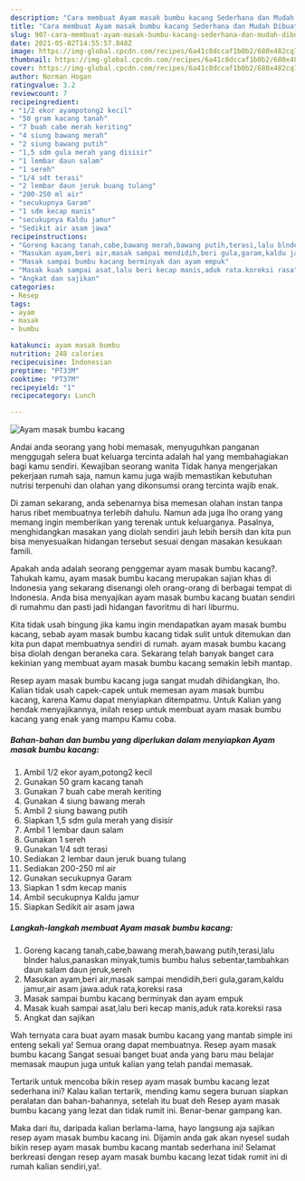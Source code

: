 ```yaml
---
description: "Cara membuat Ayam masak bumbu kacang Sederhana dan Mudah Dibuat"
title: "Cara membuat Ayam masak bumbu kacang Sederhana dan Mudah Dibuat"
slug: 907-cara-membuat-ayam-masak-bumbu-kacang-sederhana-dan-mudah-dibuat
date: 2021-05-02T14:55:57.848Z
image: https://img-global.cpcdn.com/recipes/6a41c8dccaf1b0b2/680x482cq70/ayam-masak-bumbu-kacang-foto-resep-utama.jpg
thumbnail: https://img-global.cpcdn.com/recipes/6a41c8dccaf1b0b2/680x482cq70/ayam-masak-bumbu-kacang-foto-resep-utama.jpg
cover: https://img-global.cpcdn.com/recipes/6a41c8dccaf1b0b2/680x482cq70/ayam-masak-bumbu-kacang-foto-resep-utama.jpg
author: Norman Hogan
ratingvalue: 3.2
reviewcount: 7
recipeingredient:
- "1/2 ekor ayampotong2 kecil"
- "50 gram kacang tanah"
- "7 buah cabe merah keriting"
- "4 siung bawang merah"
- "2 siung bawang putih"
- "1,5 sdm gula merah yang disisir"
- "1 lembar daun salam"
- "1 sereh"
- "1/4 sdt terasi"
- "2 lembar daun jeruk buang tulang"
- "200-250 ml air"
- "secukupnya Garam"
- "1 sdm kecap manis"
- "secukupnya Kaldu jamur"
- "Sedikit air asam jawa"
recipeinstructions:
- "Goreng kacang tanah,cabe,bawang merah,bawang putih,terasi,lalu blnder halus,panaskan minyak,tumis bumbu halus sebentar,tambahkan daun salam daun jeruk,sereh"
- "Masukan ayam,beri air,masak sampai mendidih,beri gula,garam,kaldu jamur,air asam jawa.aduk rata,koreksi rasa"
- "Masak sampai bumbu kacang berminyak dan ayam empuk"
- "Masak kuah sampai asat,lalu beri kecap manis,aduk rata.koreksi rasa"
- "Angkat dan sajikan"
categories:
- Resep
tags:
- ayam
- masak
- bumbu

katakunci: ayam masak bumbu 
nutrition: 248 calories
recipecuisine: Indonesian
preptime: "PT33M"
cooktime: "PT37M"
recipeyield: "1"
recipecategory: Lunch

---
```



![Ayam masak bumbu kacang](https://img-global.cpcdn.com/recipes/6a41c8dccaf1b0b2/680x482cq70/ayam-masak-bumbu-kacang-foto-resep-utama.jpg)

Andai anda seorang yang hobi memasak, menyuguhkan panganan menggugah selera buat keluarga tercinta adalah hal yang membahagiakan bagi kamu sendiri. Kewajiban seorang  wanita Tidak hanya mengerjakan pekerjaan rumah saja, namun kamu juga wajib memastikan kebutuhan nutrisi terpenuhi dan olahan yang dikonsumsi orang tercinta wajib enak.

Di zaman  sekarang, anda sebenarnya bisa memesan olahan instan tanpa harus ribet membuatnya terlebih dahulu. Namun ada juga lho orang yang memang ingin memberikan yang terenak untuk keluarganya. Pasalnya, menghidangkan masakan yang diolah sendiri jauh lebih bersih dan kita pun bisa menyesuaikan hidangan tersebut sesuai dengan masakan kesukaan famili. 



Apakah anda adalah seorang penggemar ayam masak bumbu kacang?. Tahukah kamu, ayam masak bumbu kacang merupakan sajian khas di Indonesia yang sekarang disenangi oleh orang-orang di berbagai tempat di Indonesia. Anda bisa menyajikan ayam masak bumbu kacang buatan sendiri di rumahmu dan pasti jadi hidangan favoritmu di hari liburmu.

Kita tidak usah bingung jika kamu ingin mendapatkan ayam masak bumbu kacang, sebab ayam masak bumbu kacang tidak sulit untuk ditemukan dan kita pun dapat membuatnya sendiri di rumah. ayam masak bumbu kacang bisa diolah dengan beraneka cara. Sekarang telah banyak banget cara kekinian yang membuat ayam masak bumbu kacang semakin lebih mantap.

Resep ayam masak bumbu kacang juga sangat mudah dihidangkan, lho. Kalian tidak usah capek-capek untuk memesan ayam masak bumbu kacang, karena Kamu dapat menyiapkan ditempatmu. Untuk Kalian yang hendak menyajikannya, inilah resep untuk membuat ayam masak bumbu kacang yang enak yang mampu Kamu coba.

<!--inarticleads1-->

##### Bahan-bahan dan bumbu yang diperlukan dalam menyiapkan Ayam masak bumbu kacang:

1. Ambil 1/2 ekor ayam,potong2 kecil
1. Gunakan 50 gram kacang tanah
1. Gunakan 7 buah cabe merah keriting
1. Gunakan 4 siung bawang merah
1. Ambil 2 siung bawang putih
1. Siapkan 1,5 sdm gula merah yang disisir
1. Ambil 1 lembar daun salam
1. Gunakan 1 sereh
1. Gunakan 1/4 sdt terasi
1. Sediakan 2 lembar daun jeruk buang tulang
1. Sediakan 200-250 ml air
1. Gunakan secukupnya Garam
1. Siapkan 1 sdm kecap manis
1. Ambil secukupnya Kaldu jamur
1. Siapkan Sedikit air asam jawa




<!--inarticleads2-->

##### Langkah-langkah membuat Ayam masak bumbu kacang:

1. Goreng kacang tanah,cabe,bawang merah,bawang putih,terasi,lalu blnder halus,panaskan minyak,tumis bumbu halus sebentar,tambahkan daun salam daun jeruk,sereh
1. Masukan ayam,beri air,masak sampai mendidih,beri gula,garam,kaldu jamur,air asam jawa.aduk rata,koreksi rasa
1. Masak sampai bumbu kacang berminyak dan ayam empuk
1. Masak kuah sampai asat,lalu beri kecap manis,aduk rata.koreksi rasa
1. Angkat dan sajikan




Wah ternyata cara buat ayam masak bumbu kacang yang mantab simple ini enteng sekali ya! Semua orang dapat membuatnya. Resep ayam masak bumbu kacang Sangat sesuai banget buat anda yang baru mau belajar memasak maupun juga untuk kalian yang telah pandai memasak.

Tertarik untuk mencoba bikin resep ayam masak bumbu kacang lezat sederhana ini? Kalau kalian tertarik, mending kamu segera buruan siapkan peralatan dan bahan-bahannya, setelah itu buat deh Resep ayam masak bumbu kacang yang lezat dan tidak rumit ini. Benar-benar gampang kan. 

Maka dari itu, daripada kalian berlama-lama, hayo langsung aja sajikan resep ayam masak bumbu kacang ini. Dijamin anda gak akan nyesel sudah bikin resep ayam masak bumbu kacang mantab sederhana ini! Selamat berkreasi dengan resep ayam masak bumbu kacang lezat tidak rumit ini di rumah kalian sendiri,ya!.

